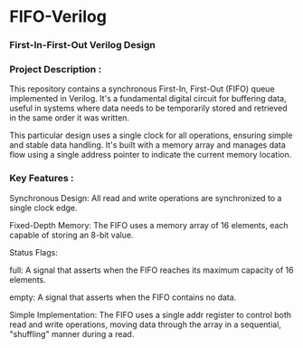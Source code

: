 # FIFO-Verilog
### First-In-First-Out Verilog Design
### Project Description :
This repository contains a synchronous First-In, First-Out (FIFO) queue implemented in Verilog. It's a fundamental digital circuit for buffering data, useful in systems where data needs to be temporarily stored and retrieved in the same order it was written.

This particular design uses a single clock for all operations, ensuring simple and stable data handling. It's built with a memory array and manages data flow using a single address pointer to indicate the current memory location.

### Key Features :
Synchronous Design: All read and write operations are synchronized to a single clock edge.

Fixed-Depth Memory: The FIFO uses a memory array of 16 elements, each capable of storing an 8-bit value.

Status Flags:

full: A signal that asserts when the FIFO reaches its maximum capacity of 16 elements.

empty: A signal that asserts when the FIFO contains no data.

Simple Implementation: The FIFO uses a single addr register to control both read and write operations, moving data through the array in a sequential, "shuffling" manner during a read.
